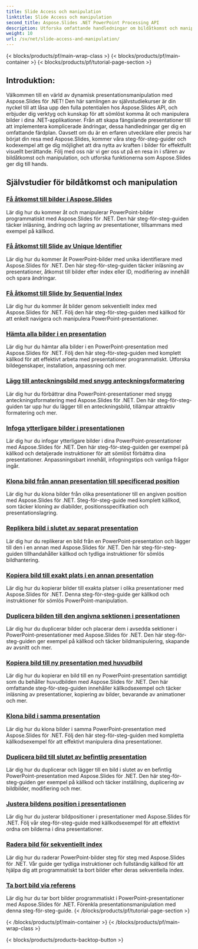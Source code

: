 ```yaml
---
title: Slide Access och manipulation
linktitle: Slide Access och manipulation
second_title: Aspose.Slides .NET PowerPoint Processing API
description: Utforska omfattande handledningar om bildåtkomst och manipulering med Aspose.Slides för .NET. Lär dig att skapa, ändra och förbättra presentationer programmatiskt.
weight: 10
url: /sv/net/slide-access-and-manipulation/
---
```


{< blocks/products/pf/main-wrap-class >}
{< blocks/products/pf/main-container >}
{< blocks/products/pf/tutorial-page-section >}

## Introduktion:

Välkommen till en värld av dynamisk presentationsmanipulation med Aspose.Slides för .NET! Den här samlingen av självstudiekurser är din nyckel till att låsa upp den fulla potentialen hos Aspose.Slides API, och erbjuder dig verktyg och kunskap för att sömlöst komma åt och manipulera bilder i dina .NET-applikationer. Från att skapa fängslande presentationer till att implementera komplicerade ändringar, dessa handledningar ger dig en omfattande färdplan. Oavsett om du är en erfaren utvecklare eller precis har börjat din resa med Aspose.Slides, kommer våra steg-för-steg-guider och kodexempel att ge dig möjlighet att dra nytta av kraften i bilder för effektfullt visuellt berättande. Följ med oss när vi ger oss ut på en resa in i sfären av bildåtkomst och manipulation, och utforska funktionerna som Aspose.Slides ger dig till hands.

## Självstudier för bildåtkomst och manipulation
### [Få åtkomst till bilder i Aspose.Slides](./accessing-slides/)
Lär dig hur du kommer åt och manipulerar PowerPoint-bilder programmatiskt med Aspose.Slides för .NET. Den här steg-för-steg-guiden täcker inläsning, ändring och lagring av presentationer, tillsammans med exempel på källkod.
### [Få åtkomst till Slide av Unique Identifier](./access-slide-by-id/)
Lär dig hur du kommer åt PowerPoint-bilder med unika identifierare med Aspose.Slides för .NET. Den här steg-för-steg-guiden täcker inläsning av presentationer, åtkomst till bilder efter index eller ID, modifiering av innehåll och spara ändringar.
### [Få åtkomst till Slide by Sequential Index](./access-slide-by-index/)
Lär dig hur du kommer åt bilder genom sekventiellt index med Aspose.Slides för .NET. Följ den här steg-för-steg-guiden med källkod för att enkelt navigera och manipulera PowerPoint-presentationer.
### [Hämta alla bilder i en presentation](./access-all-slides/)
Lär dig hur du hämtar alla bilder i en PowerPoint-presentation med Aspose.Slides för .NET. Följ den här steg-för-steg-guiden med komplett källkod för att effektivt arbeta med presentationer programmatiskt. Utforska bildegenskaper, installation, anpassning och mer.
### [Lägg till anteckningsbild med snygg anteckningsformatering](./add-notes-slide-with-notes-style/)
Lär dig hur du förbättrar dina PowerPoint-presentationer med snygg anteckningsformatering med Aspose.Slides för .NET. Den här steg-för-steg-guiden tar upp hur du lägger till en anteckningsbild, tillämpar attraktiv formatering och mer.
### [Infoga ytterligare bilder i presentationen](./add-slides/)
Lär dig hur du infogar ytterligare bilder i dina PowerPoint-presentationer med Aspose.Slides för .NET. Den här steg-för-steg-guiden ger exempel på källkod och detaljerade instruktioner för att sömlöst förbättra dina presentationer. Anpassningsbart innehåll, infogningstips och vanliga frågor ingår.
### [Klona bild från annan presentation till specificerad position](./clone-slide-from-another-presentation-specified-position/)
Lär dig hur du klona bilder från olika presentationer till en angiven position med Aspose.Slides för .NET. Steg-för-steg-guide med komplett källkod, som täcker kloning av diabilder, positionsspecifikation och presentationslagring.
### [Replikera bild i slutet av separat presentation](./clone-slide-end-of-another-presentation/)
Lär dig hur du replikerar en bild från en PowerPoint-presentation och lägger till den i en annan med Aspose.Slides för .NET. Den här steg-för-steg-guiden tillhandahåller källkod och tydliga instruktioner för sömlös bildhantering.
### [Kopiera bild till exakt plats i en annan presentation](./clone-slide-to-specific-position-in-another-presentation/)
Lär dig hur du kopierar bilder till exakta platser i olika presentationer med Aspose.Slides för .NET. Denna steg-för-steg-guide ger källkod och instruktioner för sömlös PowerPoint-manipulation.
### [Duplicera bilden till den angivna sektionen i presentationen](./clone-slide-into-specified-section/)
Lär dig hur du duplicerar bilder och placerar dem i avsedda sektioner i PowerPoint-presentationer med Aspose.Slides för .NET. Den här steg-för-steg-guiden ger exempel på källkod och täcker bildmanipulering, skapande av avsnitt och mer.
### [Kopiera bild till ny presentation med huvudbild](./clone-slide-to-another-presentation-with-master/)
Lär dig hur du kopierar en bild till en ny PowerPoint-presentation samtidigt som du behåller huvudbilden med Aspose.Slides för .NET. Den här omfattande steg-för-steg-guiden innehåller källkodsexempel och täcker inläsning av presentationer, kopiering av bilder, bevarande av animationer och mer.
### [Klona bild i samma presentation](./clone-slide-within-same-presentation/)
Lär dig hur du klona bilder i samma PowerPoint-presentation med Aspose.Slides för .NET. Följ den här steg-för-steg-guiden med kompletta källkodsexempel för att effektivt manipulera dina presentationer.
### [Duplicera bild till slutet av befintlig presentation](./clone-slide-within-same-presentation-to-end/)
Lär dig hur du duplicerar och lägger till en bild i slutet av en befintlig PowerPoint-presentation med Aspose.Slides för .NET. Den här steg-för-steg-guiden ger exempel på källkod och täcker inställning, duplicering av bildbilder, modifiering och mer.
### [Justera bildens position i presentationen](./change-slide-position/)
Lär dig hur du justerar bildpositioner i presentationer med Aspose.Slides för .NET. Följ vår steg-för-steg-guide med källkodsexempel för att effektivt ordna om bilderna i dina presentationer.
### [Radera bild för sekventiellt index](./remove-slide-using-index/)
Lär dig hur du raderar PowerPoint-bilder steg för steg med Aspose.Slides för .NET. Vår guide ger tydliga instruktioner och fullständig källkod för att hjälpa dig att programmatiskt ta bort bilder efter deras sekventiella index.
### [Ta bort bild via referens](./remove-slide-using-reference/)
Lär dig hur du tar bort bilder programmatiskt i PowerPoint-presentationer med Aspose.Slides för .NET. Förenkla presentationsmanipulation med denna steg-för-steg-guide.
{< /blocks/products/pf/tutorial-page-section >}

{< /blocks/products/pf/main-container >}
{< /blocks/products/pf/main-wrap-class >}

{< blocks/products/products-backtop-button >}
